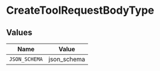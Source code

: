 # CreateToolRequestBodyType


## Values

| Name          | Value         |
| ------------- | ------------- |
| `JSON_SCHEMA` | json_schema   |